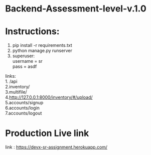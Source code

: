 # Backend-Assessment-level-v.1.0

Instructions:
======================
1. pip install -r requirements.txt  <br>
2. python manage.py runserver <br>
3. superuser: <br>
   username = sr <br>
   pass = asdf <br>
   
links:<br> 1. /api<br>
       2.inventory/ <br>
       3.multifile/ <br>
       4.http://127.0.0.1:8000/inventory/#/upload/ <br>
       5.accounts/signup <br>
       6.accounts/login <br>
       7.accounts/logout <br>


Production Live link
====================
link : https://devx-sr-assignment.herokuapp.com/ <br>
